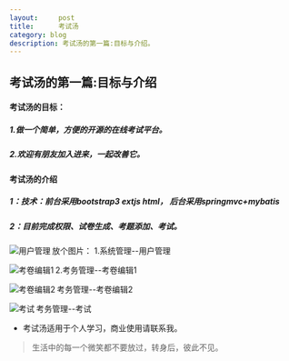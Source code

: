 ```yaml
---
layout:     post
title:      考试汤
category: blog
description: 考试汤的第一篇:目标与介绍。
---
```


## 考试汤的第一篇:目标与介绍

#### 考试汤的目标：
##### 1.做一个简单，方便的开源的在线考试平台。
##### 2.欢迎有朋友加入进来，一起改善它。

#### 考试汤的介绍
##### 1：技术：前台采用bootstrap3 extjs html， 后台采用springmvc+mybatis 
##### 2：目前完成权限、试卷生成、考题添加、考试。

放个图片：
1.系统管理--用户管理
<img src="http://image226-c.poco.cn/mypoco/myphoto/20140207/21/17454602820140207212256020.jpg" align="left" alt="用户管理" />

2.考务管理--考卷编辑1
<img src="http://image226-c.poco.cn/mypoco/myphoto/20140207/21/17454602820140207212735047.jpg" align="left" alt="考卷编辑1" />

考务管理--考卷编辑2
<img src="http://image226-c.poco.cn/mypoco/myphoto/20140207/21/17454602820140207212557054.jpg" align="left" alt="考卷编辑2" />

考务管理--考试
<img src="http://image226-c.poco.cn/mypoco/myphoto/20140207/21/17454602820140207212638060.jpg" align="left" alt="考试" />

* 考试汤适用于个人学习，商业使用请联系我。

> 生活中的每一个微笑都不要放过，转身后，彼此不见。

